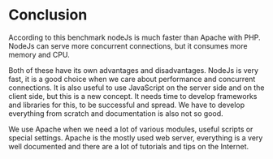 # Conclusion #

According to this benchmark nodeJs is much faster than Apache with PHP. NodeJs can serve more concurrent connections, but it consumes more memory and CPU.

Both of these have its own advantages and disadvantages. NodeJs is very fast, it is a good choice when we care about performance and concurrent connections. It is also useful to use JavaScript on the server side and on the client side, but this is a new concept. It needs time to develop frameworks and libraries for this, to be successful and spread.
We have to develop everything from scratch and documentation is also not so good.

We use Apache when we need a lot of various modules, useful scripts or special settings. Apache is the mostly used web server, everything is a very well documented and there are a lot of tutorials and tips on the Internet.